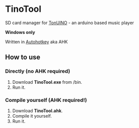 # TinoTool
SD card manager for [TonUINO](https://www.voss.earth/tonuino/) - an arduino based music player

**Windows only**

Written in [Autohotkey](https://www.autohotkey.com) aka AHK

## How to use

### Directly (no AHK required)

1. Download **TinoTool.exe** from /bin.
2. Run it.

### Compile yourself (AHK required!)

1. Download **TinoTool.ahk**.
2. Compile it yourself.
3. Run it.
